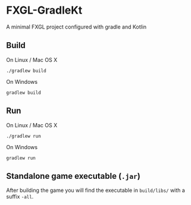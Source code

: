 # FXGL-GradleKt
A minimal FXGL project configured with gradle and Kotlin

## Build

On Linux / Mac OS X

```
./gradlew build
```

On Windows

```
gradlew build
```

## Run

On Linux / Mac OS X

```
./gradlew run
```

On Windows

```
gradlew run
```

## Standalone game executable (`.jar`)

After building the game you will find the executable in `build/libs/` with a suffix `-all`.